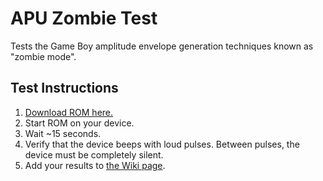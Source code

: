 # APU Zombie Test

Tests the Game Boy amplitude envelope generation techniques known as "zombie mode".

## Test Instructions

1. [Download ROM here.](https://github.com/jkotlinski/apu-zombie-test/releases/tag/v0.0.1)
2. Start ROM on your device.
3. Wait ~15 seconds.
4. Verify that the device beeps with loud pulses. Between pulses, the device must be completely silent.
5. Add your results to [the Wiki page](https://github.com/jkotlinski/apu-zombie-test/wiki).
